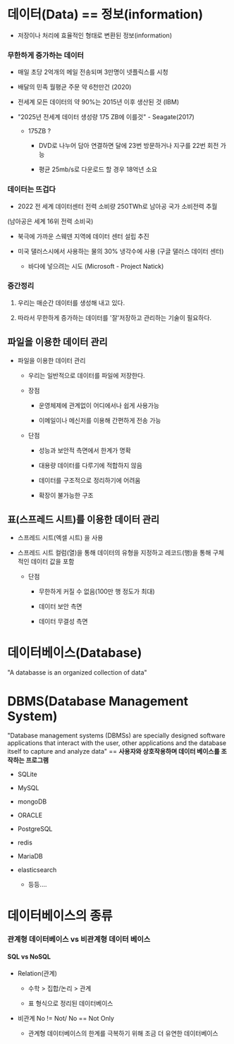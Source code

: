 # 데이터(Data) == 정보(information)

- 저장이나 처리에 효율적인 형태로 변환된 정보(information)

### 무한하게 증가하는 데이터

- 매일 초당 2억개의 메일 전송되며 3만명이 넷플릭스를 시청

- 배달의 민족 월평균 주문 약 6천만건 (2020)

- 전세계 모든 데이터의 약 90%는 2015년 이후 생산된 것 (IBM)

- "2025년 전세계 데이터 생성량 175 ZB에 이를것" - Seagate(2017)
  
  - 175ZB ? 
    
    - DVD로 나누어 담아 연결하면 달에 23번 방문하거나 지구를 22번 회전 가능
    
    - 평균 25mb/s로 다운로드 할 경우 18억년 소요

### 데이터는 뜨겁다

- 2022 전 세계 데이터센터 전력 소비량 250TWh로 남아공 국가 소비전력 추월

(남아공은 세계 16위 전력 소비국)

- 북극에 가까운 스웨덴 지역에 데이터 센터 설립 추진

- 미국 댈러스시에서 사용하는 물의 30% 냉각수에 사용 (구글 댈러스 데이터 센터)
  
  - 바다에 넣으려는 시도 (Microsoft - Project Natick)

### 중간정리

1. 우리는 매순간 데이터를 생성해 내고 있다.

2. 따라서 무한하게 증가하는 데이터를 '잘'저장하고 관리하는 기술이 필요하다.

## 파일을 이용한 데이터 관리

- 파일을 이용한 데이터 관리
  
  - 우리는 일반적으로 데이터를 파일에 저장한다.
  
  - 장점
    
    - 운영체제에 관계없이 어디에서나 쉽게 사용가능
    
    - 이메일이나 메신저를 이용해 간편하게 전송 가능
  
  - 단점
    
    - 성능과 보안적 측면에서 한계가 명확
    
    - 대용량 데이터를 다루기에 적합하지 않음
    
    - 데이터를 구조적으로 정리하기에 어려움
    
    - 확장이 불가능한 구조

## 표(스프레드 시트)를 이용한 데이터 관리

- 스프레드 시트(엑셀 시트) 을 사용

- 스프레드 시트 컬럼(열)을 통해 데이터의 유형을 지정하고 레코드(행)을 통해 구체적인 데이터 값을 포함
  
  - 단점
    
    - 무한하게 커질 수 없음(100만 행 정도가 최대)
    
    - 데이터 보안 측면
    
    - 데이터 무결성 측면

# 데이터베이스(Database)

"A databasse is an organized collection of data"

# DBMS(Database Management System)

"Database management systems (DBMSs) are specially designed software applications that interact with the user, other applications and the database itself to capture and analyze data" == **사용자와 상호작용하며 데이터 베이스를 조작하는 프로그램**

- SQLite

- MySQL

- mongoDB

- ORACLE

- PostgreSQL

- redis

- MariaDB

- elasticsearch 
  
  - 등등....

# 데이터베이스의 종류

### 관계형 데이터베이스 vs 비관계형 데이터 베이스

#### SQL vs NoSQL

- Relation(관계)
  
  - 수학  > 집합/논리 > 관계
  
  - 표 형식으로 정리된 데이터베이스

- 비관계 No != Not/ No == Not Only
  
  - 관계형 데이터베이스의 한계를 극복하기 위해 조금 더 유연한 데이터베이스
